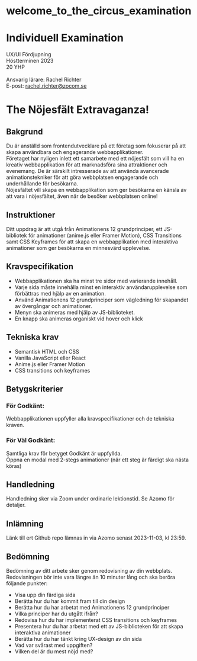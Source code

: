 # welcome_to_the_circus_examination

# Individuell Examination
UX/UI Fördjupning\
Höstterminen 2023\
20 YHP\
 \
Ansvarig lärare: Rachel Richter\
E-post: rachel.richter@zocom.se 



# The Nöjesfält Extravaganza!




## Bakgrund
Du är anställd som frontendutvecklare på ett företag som fokuserar på att skapa användbara och engagerande webbapplikationer. 
\
Företaget har nyligen inlett ett samarbete med ett nöjesfält som vill ha en kreativ webbapplikation för att marknadsföra sina attraktioner och evenemang. De är särskilt intresserade av att använda avancerade animationstekniker för att göra webbplatsen engagerande och underhållande för besökarna. 
\
Nöjesfältet vill skapa en webbapplikation som ger besökarna en känsla av att vara i nöjesfältet, även när de besöker webbplatsen online!


## Instruktioner
Ditt uppdrag är att utgå från Animationens 12 grundprinciper,  ett JS-bibliotek för animationer (anime.js eller Framer Motion), CSS Transitions samt CSS Keyframes för att skapa en webbapplikation med interaktiva animationer som ger besökarna en minnesvärd upplevelse. 


## Kravspecifikation
* Webbapplikationen ska ha minst tre sidor med varierande innehåll.
* Varje sida måste innehålla minst en interaktiv användarupplevelse som förbättras med hjälp av en animation.
* Använd Animationens 12 grundprinciper som vägledning för skapandet av övergångar och animationer.
* Menyn ska animeras med hjälp av JS-biblioteket. 
* En knapp ska animeras organiskt vid hover och klick


## Tekniska krav
* Semantisk HTML och CSS 
* Vanilla JavaScript eller React
* Anime.js eller Framer Motion
* CSS transitions och keyframes


## Betygskriterier
### För Godkänt:
Webbapplikationen uppfyller alla kravspecifikationer och de tekniska kraven.

### För Väl Godkänt:
Samtliga krav för betyget Godkänt är uppfyllda. <br/> 
Öppna en modal med 2-stegs animationer (när ett steg är färdigt ska nästa köras)

## Handledning
Handledning sker via Zoom under ordinarie lektionstid. Se Azomo för detaljer. 


## Inlämning
Länk till ert Github repo lämnas in via Azomo senast 2023-11-03, kl 23:59. 


## Bedömning
Bedömning av ditt arbete sker genom redovisning av din webbplats. <br/>
Redovisningen bör inte vara längre än 10 minuter lång och ska beröra följande punkter:

* Visa upp din färdiga sida
* Berätta hur du har kommit fram till din design
* Berätta hur du har arbetat med Animationens 12 grundprinciper
* Vilka principer har du utgått ifrån?
* Redovisa hur du har implementerat CSS transitions och keyframes
* Presentera hur du har arbetat med ett av JS-biblioteken för att skapa interaktiva animationer
* Berätta hur du har tänkt kring UX-design av din sida
* Vad var svårast med uppgiften? 
* Vilken del är du mest nöjd med? 
